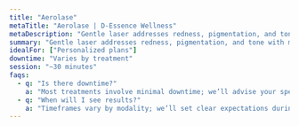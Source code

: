 ```yaml
---
title: "Aerolase"
metaTitle: "Aerolase | D-Essence Wellness"
metaDescription: "Gentle laser addresses redness, pigmentation, and tone with minimal downtime."
summary: "Gentle laser addresses redness, pigmentation, and tone with minimal downtime."
idealFor: ["Personalized plans"]
downtime: "Varies by treatment"
session: "~30 minutes"
faqs:
  - q: "Is there downtime?"
    a: "Most treatments involve minimal downtime; we’ll advise your specific case."
  - q: "When will I see results?"
    a: "Timeframes vary by modality; we’ll set clear expectations during consultation."
---
```

